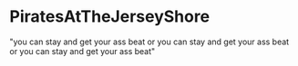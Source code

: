 # PiratesAtTheJerseyShore
"you can stay and get your ass beat or you can stay and get your ass beat or  you can stay and get your ass beat"
